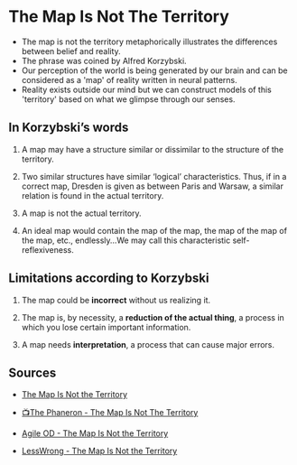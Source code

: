 # The Map Is Not The Territory

- The map is not the territory metaphorically illustrates the differences between belief and reality.
- The phrase was coined by Alfred Korzybski.
- Our perception of the world is being generated by our brain and can be considered as a 'map' of reality written in neural patterns.
- Reality exists outside our mind but we can construct models of this 'territory' based on what we glimpse through our senses.

## In Korzybski’s words

1. A map may have a structure similar or dissimilar to the structure of the territory.

2. Two similar structures have similar ‘logical’ characteristics. Thus, if in a correct map, Dresden is given as between Paris and Warsaw, a similar relation is found in the actual territory.

3. A map is not the actual territory.

4. An ideal map would contain the map of the map, the map of the map of the map, etc., endlessly…We may call this characteristic self-reflexiveness.

## Limitations according to Korzybski

1. The map could be **incorrect** without us realizing it.

2. The map is, by necessity, a **reduction of the actual thing**, a process in which you lose certain important information.

3. A map needs **interpretation**, a process that can cause major errors.

## Sources

- [The Map Is Not the Territory](https://fs.blog/map-and-territory/)

- [📺The Phaneron - The Map Is Not The Territory](https://www.youtube.com/watch?v=Z8V0s9sRS_c)

- [Agile OD - The Map Is Not the Territory](https://agile-od.com/mental-model-dojo/the-map-is-not-the-territory)

- [LessWrong - The Map Is Not the Territory](https://www.lesswrong.com/tag/the-map-is-not-the-territory)
